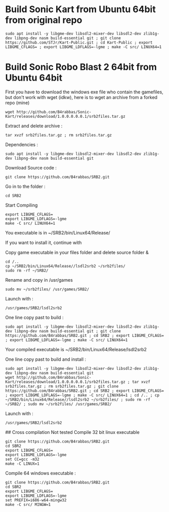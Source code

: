 # Build Sonic Kart from Ubuntu 64bit from original repo
```
sudo apt install -y libgme-dev libsdl2-mixer-dev libsdl2-dev zlib1g-dev libpng-dev nasm build-essential git ; git clone https://github.com/STJr/Kart-Public.git ; cd Kart-Public ; export LIBGME_CFLAGS= ; export LIBGME_LDFLAGS=-lgme ; make -C src/ LINUX64=1
```

# Build Sonic Robo Blast 2 64bit from Ubuntu 64bit

First you have to download the windows exe file who contain the gamefiles, but don't work with wget (idkw), here is to wget an archive from a forked repo (mine)
```
wget http://github.com/B4rabbas/Sonic-Kart/releases/download/1.0.0.0.0.0.1/srb2files.tar.gz
```
Extract and delete archive :
```
tar xvzf srb2files.tar.gz ; rm srb2files.tar.gz
```
Dependencies :
```
sudo apt install -y libgme-dev libsdl2-mixer-dev libsdl2-dev zlib1g-dev libpng-dev nasm build-essential git
```
Download Source code :
```
git clone https://github.com/B4rabbas/SRB2.git
```
Go in to the folder :
```
cd SRB2
```
Start Compiling
```
export LIBGME_CFLAGS=
export LIBGME_LDFLAGS=-lgme
make -C src/ LINUX64=1
```
You executable is in ~/SRB2/bin/Linux64/Release/

If you want to install it, continue with

Copy game executable in your files folder and delete source folder &
```
cd /..
cp ~/SRB2/bin/Linux64/Release//lsdl2srb2 ~/srb2files/
sudo rm -rf ~/SRB2/
```
Rename and copy in /usr/games
```
sudo mv ~/srb2files/ /usr/games/SRB2/
```
Launch with :
```
/usr/games/SRB2/lsdl2srb2
```
One line copy past to build :
```
sudo apt install -y libgme-dev libsdl2-mixer-dev libsdl2-dev zlib1g-dev libpng-dev nasm build-essential git ; git clone https://github.com/B4rabbas/SRB2.git ; cd SRB2 ; export LIBGME_CFLAGS= ; export LIBGME_LDFLAGS=-lgme ; make -C src/ LINUX64=1
```
Your compiled executable is 
~/SRB2/bin/Linux64/Release/lsdl2srb2

One line copy past to build and install :
```
sudo apt install -y libgme-dev libsdl2-mixer-dev libsdl2-dev zlib1g-dev libpng-dev nasm build-essential git
wget http://github.com/B4rabbas/Sonic-Kart/releases/download/1.0.0.0.0.0.1/srb2files.tar.gz ; tar xvzf srb2files.tar.gz ; rm srb2files.tar.gz ; git clone https://github.com/B4rabbas/SRB2.git ; cd SRB2 ; export LIBGME_CFLAGS= ; export LIBGME_LDFLAGS=-lgme ; make -C src/ LINUX64=1 ; cd /.. ; cp ~/SRB2/bin/Linux64/Release//lsdl2srb2 ~/srb2files/ ; sudo rm -rf ~/SRB2/ ; sudo mv ~/srb2files/ /usr/games/SRB2/
```
Launch with :
```
/usr/games/SRB2/lsdl2srb2
```

## Cross compilation Not tested
Compile 32 bit linux executable
```
git clone https://github.com/B4rabbas/SRB2.git
cd SBR2
export LIBGME_CFLAGS=
export LIBGME_LDFLAGS=-lgme
set CC=gcc -m32 
make -C LINUX=1 
```

Compile 64 windows executable :
```
git clone https://github.com/B4rabbas/SRB2.git
cd SBR2
export LIBGME_CFLAGS=
export LIBGME_LDFLAGS=-lgme
set PREFIX=i686-w64-mingw32
make -C src/ MINGW=1
```


